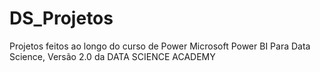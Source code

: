 # DS_Projetos

Projetos feitos ao longo do curso de Power Microsoft Power BI Para Data Science, Versão 2.0 da DATA SCIENCE ACADEMY

